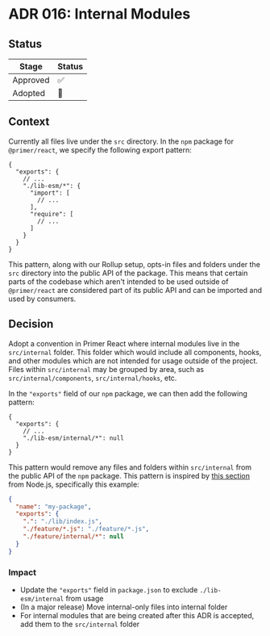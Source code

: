 # ADR 016: Internal Modules

## Status

| Stage    | Status |
| -------- | ------ |
| Approved | ✅     |
| Adopted  | 🚧     |

## Context

Currently all files live under the `src` directory. In the `npm` package for `@primer/react`, we specify the following export pattern:

```json5
{
  "exports": {
    // ...
    "./lib-esm/*": {
      "import": [
        // ...
      ],
      "require": [
        // ...
      ]
    }
  }
}
```

This pattern, along with our Rollup setup, opts-in files and folders under the `src` directory into the public API of the package. This means that certain parts of the codebase which aren't intended to be used outside of `@primer/react` are considered part of its public API and can be imported and used by consumers.

## Decision

Adopt a convention in Primer React where internal modules live in the `src/internal` folder. This folder which would include all components, hooks, and other modules which are not intended for usage outside of the project. Files within `src/internal` may be grouped by area, such as `src/internal/components`, `src/internal/hooks`, etc.

In the `"exports"` field of our `npm` package, we can then add the following pattern:

```json5
{
  "exports": {
    // ...
    "./lib-esm/internal/*": null
  }
}
```

This pattern would remove any files and folders within `src/internal` from the public API of the `npm` package. This pattern is inspired by [this section](https://nodejs.org/api/packages.html#package-entry-points) from Node.js, specifically this example:

```json
{
  "name": "my-package",
  "exports": {
    ".": "./lib/index.js",
    "./feature/*.js": "./feature/*.js",
    "./feature/internal/*": null
  }
}
```


### Impact

- Update the `"exports"` field in `package.json` to exclude `./lib-esm/internal` from usage
- (In a major release) Move internal-only files into internal folder
- For internal modules that are being created after this ADR is accepted, add them to the `src/internal` folder
